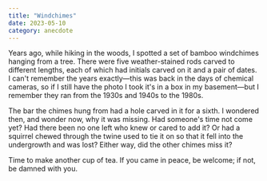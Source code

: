```yaml
---
title: "Windchimes"
date: 2023-05-10
category: anecdote
---
```


Years ago,
while hiking in the woods,
I spotted a set of bamboo windchimes hanging from a tree.
There were five weather-stained rods carved to different lengths,
each of which had initials carved on it and a pair of dates.
I can't remember the years exactly—this was back in the days of chemical cameras,
so if I still have the photo I took it's in a box in my basement—but
I remember they ran from the 1930s and 1940s to the 1980s.

The bar the chimes hung from had a hole carved in it for a sixth.
I wondered then, and wonder now, why it was missing.
Had someone's time not come yet?
Had there been no one left who knew or cared to add it?
Or had a squirrel chewed through the twine used to tie it on
so that it fell into the undergrowth and was lost?
Either way,
did the other chimes miss it?

Time to make another cup of tea.
If you came in peace, be welcome;
if not, be damned with you.
